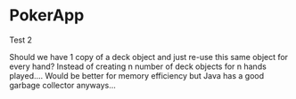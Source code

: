 # PokerApp
Test 2

Should we have 1 copy of a deck object and just re-use this same object for every hand?
Instead of creating n number of deck objects for n hands played....
Would be better for memory efficiency but Java has a good garbage collector anyways...



